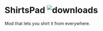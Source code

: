 # ShirtsPad ![downloads](https://img.shields.io/github/downloads/ZlothY29IQ/ShirtsPad/total)

Mod that lets you shirt it from everywhere.
